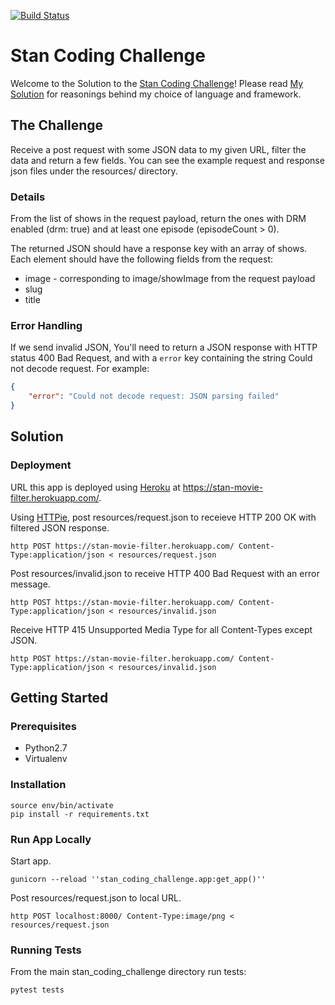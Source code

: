[![Build Status](https://travis-ci.org/maperghis/stan_coding_challenge.svg?branch=master)](https://travis-ci.org/maperghis/stan_coding_challenge)
# Stan Coding Challenge
Welcome to the Solution to the [Stan Coding Challenge](https://challengeaccepted.streamco.com.au/)!
Please read [My Solution](solution.md) for reasonings behind my choice of
language and framework.

## The Challenge
Receive a post request with some JSON data to my given URL, filter the data and
return a few fields. You can see the example request and response json files
under the resources/ directory.

### Details
From the list of shows in the request payload, return the ones with DRM enabled
(drm: true) and at least one episode (episodeCount > 0).

The returned JSON should have a response key with an array of shows. Each
element should have the following fields from the request:

* image - corresponding to image/showImage from the request payload
* slug
* title

### Error Handling
If we send invalid JSON, You'll need to return a JSON response with HTTP status
400 Bad Request, and with a `error` key containing the string Could not decode
request. For example:

```json
{
    "error": "Could not decode request: JSON parsing failed"
}
```

## Solution

### Deployment
URL this app is deployed using [Heroku](https://devcenter.heroku.com/) at
https://stan-movie-filter.herokuapp.com/.

Using [HTTPie](http://httpie.org/), post resources/request.json to receieve
HTTP 200 OK with filtered JSON response.
```shell
http POST https://stan-movie-filter.herokuapp.com/ Content-Type:application/json < resources/request.json
```

Post resources/invalid.json to receive HTTP 400 Bad Request with an error
message.
```shell
http POST https://stan-movie-filter.herokuapp.com/ Content-Type:application/json < resources/invalid.json
```

Receive HTTP 415 Unsupported Media Type for all Content-Types except JSON.
```shell
http POST https://stan-movie-filter.herokuapp.com/ Content-Type:application/json < resources/invalid.json
```

## Getting Started

### Prerequisites
* Python2.7
* Virtualenv

### Installation
```shell
source env/bin/activate
pip install -r requirements.txt
```

### Run App Locally
Start app.
```shell
gunicorn --reload ''stan_coding_challenge.app:get_app()''
```

Post resources/request.json to local URL.
```shell
http POST localhost:8000/ Content-Type:image/png < resources/request.json
```

### Running Tests
From the main stan_coding_challenge directory run tests:
```shell
pytest tests
```
